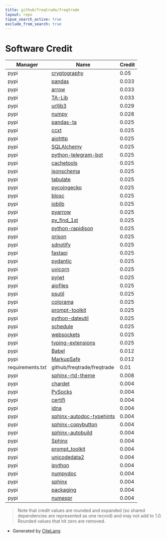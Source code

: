 ```yaml
---
title: github/freqtrade/freqtrade
layout: repo
tipue_search_active: true
exclude_from_search: true
---
```

# Software Credit

|Manager|Name|Credit|
|-------|----|------|
|pypi|[cryptography](https://github.com/pyca/cryptography)|0.05|
|pypi|[pandas](https://pandas.pydata.org)|0.033|
|pypi|[arrow](https://arrow.readthedocs.io)|0.033|
|pypi|[TA-Lib](http://github.com/mrjbq7/ta-lib)|0.033|
|pypi|[urllib3](https://urllib3.readthedocs.io/)|0.029|
|pypi|[numpy](https://www.numpy.org)|0.028|
|pypi|[pandas-ta](https://github.com/twopirllc/pandas-ta)|0.025|
|pypi|[ccxt](https://ccxt.com)|0.025|
|pypi|[aiohttp](https://github.com/aio-libs/aiohttp)|0.025|
|pypi|[SQLAlchemy](https://www.sqlalchemy.org)|0.025|
|pypi|[python-telegram-bot](https://python-telegram-bot.org/)|0.025|
|pypi|[cachetools](https://github.com/tkem/cachetools/)|0.025|
|pypi|[jsonschema](https://python-jsonschema.readthedocs.io)|0.025|
|pypi|[tabulate](https://pypi.org/project/tabulate/)|0.025|
|pypi|[pycoingecko](https://github.com/man-c/pycoingecko)|0.025|
|pypi|[blosc](http://github.com/blosc/python-blosc)|0.025|
|pypi|[joblib](https://joblib.readthedocs.io)|0.025|
|pypi|[pyarrow](https://arrow.apache.org/)|0.025|
|pypi|[py_find_1st](http://github.com/roebel/py_find_1st)|0.025|
|pypi|[python-rapidjson](https://github.com/python-rapidjson/python-rapidjson)|0.025|
|pypi|[orjson](https://github.com/ijl/orjson)|0.025|
|pypi|[sdnotify](https://github.com/bb4242/sdnotify)|0.025|
|pypi|[fastapi](https://fastapi.tiangolo.com/)|0.025|
|pypi|[pydantic](https://github.com/pydantic/pydantic)|0.025|
|pypi|[uvicorn](https://www.uvicorn.org/)|0.025|
|pypi|[pyjwt](https://github.com/jpadilla/pyjwt)|0.025|
|pypi|[aiofiles](https://github.com/Tinche/aiofiles)|0.025|
|pypi|[psutil](https://github.com/giampaolo/psutil)|0.025|
|pypi|[colorama](https://pypi.org/project/colorama)|0.025|
|pypi|[prompt-toolkit](https://github.com/prompt-toolkit/python-prompt-toolkit)|0.025|
|pypi|[python-dateutil](https://github.com/dateutil/dateutil)|0.025|
|pypi|[schedule](https://github.com/dbader/schedule)|0.025|
|pypi|[websockets](https://github.com/aaugustin/websockets)|0.025|
|pypi|[typing-extensions](https://pypi.org/project/typing-extensions)|0.025|
|pypi|[Babel](http://babel.pocoo.org/)|0.012|
|pypi|[MarkupSafe](https://palletsprojects.com/p/markupsafe/)|0.012|
|requirements.txt|github/freqtrade/freqtrade|0.01|
|pypi|[sphinx-rtd-theme](https://pypi.org/project/sphinx-rtd-theme)|0.008|
|pypi|[chardet](https://github.com/chardet/chardet)|0.004|
|pypi|[PySocks](https://github.com/Anorov/PySocks)|0.004|
|pypi|[certifi](https://certifiio.readthedocs.io/en/latest/)|0.004|
|pypi|[idna](https://github.com/kjd/idna)|0.004|
|pypi|[sphinx-autodoc-typehints](https://pypi.org/project/sphinx-autodoc-typehints)|0.004|
|pypi|[sphinx-copybutton](https://pypi.org/project/sphinx-copybutton)|0.004|
|pypi|[sphinx-autobuild](https://pypi.org/project/sphinx-autobuild)|0.004|
|pypi|[Sphinx](https://pypi.org/project/Sphinx)|0.004|
|pypi|[prompt_toolkit](https://pypi.org/project/prompt_toolkit)|0.004|
|pypi|[unicodedata2](https://pypi.org/project/unicodedata2)|0.004|
|pypi|[ipython](https://ipython.org)|0.004|
|pypi|[numpydoc](https://pypi.org/project/numpydoc)|0.004|
|pypi|[sphinx](https://pypi.org/project/sphinx)|0.004|
|pypi|[packaging](https://pypi.org/project/packaging)|0.004|
|pypi|[numexpr](https://pypi.org/project/numexpr)|0.004|


> Note that credit values are rounded and expanded (so shared dependencies are represented as one record) and may not add to 1.0. Rounded values that hit zero are removed.


- Generated by [CiteLang](https://github.com/vsoch/citelang)
